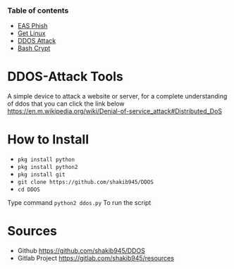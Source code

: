 ### Table of contents

* [EAS Phish](https://github.com/shakib945/EAS-Phish)
* [Get Linux](https://github.com/shakib945/Get-Linux)
* [DDOS Attack](https://github.com/shakib945/DDOS)
* [Bash Crypt](https://github.com/shakib945/Bash-Crypt)

# DDOS-Attack Tools

A simple device to attack a website or server, for a complete understanding of ddos that you can click the link below
https://en.m.wikipedia.org/wiki/Denial-of-service_attack#Distributed_DoS

# How to Install
* ```pkg install python```
* ```pkg install python2```
* ```pkg install git```
* ```git clone https://github.com/shakib945/DDOS```
* ```cd DDOS```

Type command ```python2 ddos.py``` To run the script

# Sources
 * Github https://github.com/shakib945/DDOS
 * Gitlab Project https://gitlab.com/shakib945/resources

